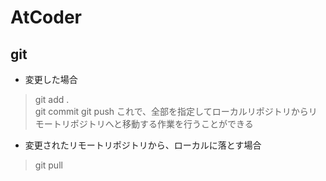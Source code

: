# AtCoder


## git 
- 変更した場合
> git add .   
> git commit
> git push
これで、全部を指定してローカルリポジトリからリモートリポジトリへと移動する作業を行うことができる

- 変更されたリモートリポジトリから、ローカルに落とす場合
> git pull

